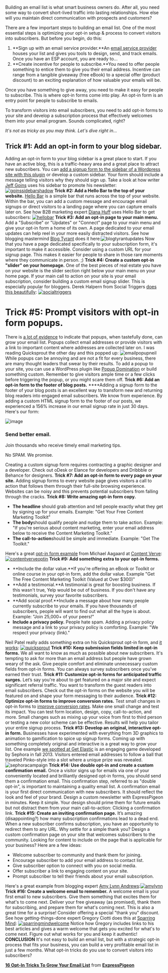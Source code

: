 
Building an email list is what smart business owners do. After all, you
need some way to convert short-lived traffic into lasting relationships.
How else will you maintain direct communication with prospects and
customers?

There are a few important steps to building an email list.
One of the most essential steps is optimizing your opt-in setup &
process to convert visitors into subscribers. But before you begin, do
this:

1.  **Sign up with an email service provider.**An [email service
    provider](http://expresspigeon.com) houses your list and gives you
    tools to design, send, and track emails. Once you have an ESP
    account, you are ready to...
2.  **Create incentive for people to subscribe.**You need to offer
    people something to entice them to give you their email address.
    Incentive can range from a tangible giveaway (free eBook) to a
    special offer (product discount) to an exciting explanation of how
    valuable your emails will be.

Once you have something to give away, you need to make it easy for
people to subscribe. This is where opt-in forms come into play. An
opt-in form is an entry point for people to subscribe to emails.

To transform visitors into email subscribers, you need to add opt-in forms
to your site and develop a subscription process that effectively
welcomes them into your email program. Sounds complicated, right?

*It's
not as tricky as you may think. Let's dive right in...*

## Trick \#1: Add an opt-in form to your blog sidebar.

Adding an opt-in form to your
blog sidebar is a great place to start. If you have an active blog, this
is a traffic-heavy area and a great place to attract new subscribers.
You can [add a signup form to the sidebar of a Wordpress site with this
plugin](http://blog.expresspigeon.com/2013/11/19/add-expresspigeon-subscription-form-to-wordpress-in-minutes/)
or develop a custom sidebar. Your form should include a message telling
visitors why they should sign up. Take a look at how writer [Jeff
Goins](http://goinswriter.com/) uses his sidebar to promote his
newsletter:[![goinssidebarshadow](http://blog.expresspigeon.com/wp-content/uploads/2014/02/goinssidebarshadow.png)](http://blog.expresspigeon.com/wp-content/uploads/2014/02/goinssidebarshadow.png)
**Trick \#2: Add a Hello Bar to the top of your website.** [Hello
Bar](%20http://hellobar.com/) is a simple bar that runs across the top
of your website. Within the bar, you can add a custom message and
encourage email signups or direct visitors to a landing page where you
can capture emails later on. See how B2B marketing expert [Diana
Huff](http://www.diannahuff.com/) uses Hello Bar to get subscribers:
[![hellobar](http://blog.expresspigeon.com/wp-content/uploads/2014/02/hellobar.png)](http://blog.expresspigeon.com/wp-content/uploads/2014/02/hellobar.png)
**Trick \#3: Add an opt-in page to your main menu.** Add a "Subscribe"
or "Updates" or "Connect" page to your main menu and give your opt-in
form a home of its own. A page dedicated to your email updates can help
reel in your more easily distracted visitors. See how blogging
mastermind [Blog Tyrant](http://blogtyrant.com) does it
here:![blogtyrantupdates](http://blog.expresspigeon.com/wp-content/uploads/2014/02/blogtyrantupdates.png)
Now that you have a page dedicated specifically to your subscription
form, it's important to make it accessible. Consider using a custom URL
for your signup page. This makes it easier for people to share in those
rare moments where they communicate in person. ;) **Trick \#4: Create a
custom opt-in "slider" on your homepage.** One of the best pieces of
real estate you have on your website is the slider section right below
your main menu on your home page. If your main call to action on your
site is your email subscription, consider building a custom email signup
slider. This is especially popular for bloggers. Derek Halpern from
Social Triggers [does this beautifully](http://socialtriggers.com/):
[![socialtriggers](http://blog.expresspigeon.com/wp-content/uploads/2014/02/socialtriggers.png)](http://blog.expresspigeon.com/wp-content/uploads/2014/02/socialtriggers.png)

**Trick \#5: Prompt visitors with opt-in form popups.**
=======================================================

There is [a lot of
evidence](http://blog.kissmetrics.com/5-digit-email-lists/) to indicate
that popups, when tastefully done, can grow your email list. Popups
collect email addresses or provide visitors with a link to important
content where addresses are collected later on. I was reading
Quicksprout the other day and this popped up:
![emailpopupneil](http://blog.expresspigeon.com/wp-content/uploads/2014/02/emailpopupneil.png)
While popups can be annoying and are not a fit for every business, there
are many thought leaders that swear by their results. To add a popup to
your site, you can use a WordPress plugin like [Popup
Domination](http://www.popupdomination.com/) or build something custom.
Remember to give visitors ample time or a few clicks before triggering
the popup, or you might scare them off. **Trick \#6: Add an opt-in form
to the footer of blog posts.** ****Adding a signup form to the footer of
your blog posts is an excellent way to transform new and returning blog
readers into engaged email subscribers. We know from experience. By
adding a custom HTML signup form to the footer of our posts, we
experienced a 156% increase in our email signup rate in just 30 days.
Here's our form:

![image](http://blog.expresspigeon.com/wp-content/uploads/2013/11/ep_badge.png)

### Send better email.

Join thousands who receive timely email marketing tips.

No SPAM. We promise.

Creating a custom signup form requires contracting a graphic designer
and a developer. Check out oDesk or Elance for developers and Dribbble
or Behance for designers. **Trick \#7: Add an opt-in form to every page
on your site.** Adding signup forms to every website page gives visitors
a call to action that follows them through their full-site browsing
experience. Websites can be noisy and this prevents potential
subscribers from falling through the cracks. **Trick \#8: Write amazing
opt-in form copy.**

-   **The headline** should grab attention and tell people exactly what
    they get by signing up for your emails. Example: "Get Your Free
    Content Marketing Toolkit"
-   **The body**should qualify people and nudge them to take action.
    Example: "If you're serious about content marketing, enter your
    email address below to receive the Content Marketing Toolkit."
-   **The call-to-action**should be simple and immediate. Example: "Get
    The Toolkit."

Here's a great [opt-in form
example](http://blog.expresspigeon.com/2014/01/17/6-food-fanatics-will-make-you-rethink-your-subscription-forms/)
from Michael Aagaard at [Content Verve](http://contentverve.com/):
[![contentverveoptin](http://blog.expresspigeon.com/wp-content/uploads/2014/02/contentverveoptin.png)](http://blog.expresspigeon.com/wp-content/uploads/2014/02/contentverveoptin.png)
**Trick \#9: Add something extra to your opt-in forms.**

-   **Include the dollar value.**If you're offering an eBook or Toolkit
    or online course in your opt-in form, add the dollar value. Example
    "Get The Free Content Marketing Toolkit (Valued at Over $300)"
-   **Add a testimonial.**A testimonial is great for boosting business.
    If this wasn't true, Yelp would be out of business. If you don't
    have any testimonials, survey your favorite subscribers.
-   **Add social proof.**Include a message about how many people
    currently subscribe to your emails. If you have thousands of
    subscribers, people will want to find out what all the hype is
    about. Example: "Join 25,000+ of your peers!"
-   **Include a privacy policy.** People hate spam. Adding a privacy
    policy message and a link to your privacy policy is comforting.
    Example: "We respect your privacy (link)."

Neil Patel really adds something extra on his Quicksprout opt-in form,
and [it works](http://www.quicksprout.com/):
[![quicksprout](http://blog.expresspigeon.com/wp-content/uploads/2014/02/quicksprout.png)](http://blog.expresspigeon.com/wp-content/uploads/2014/02/quicksprout.png)
**Trick \#10: Keep submission fields limited in opt-in forms.** We all
want to know as much as possible about new subscribers. It's tempting to
ask for more than an email address but people have grown weary of the
ask. Give people comfort and eliminate unnecessary custom fields from
opt-in forms. You can always survey subscribers once you've earned their
trust. **Trick \#11: Customize opt-in forms for anticipated traffic
surges.** Let’s say you're about to get featured on a major site and
expect significant referral traffic. You want to transform the guest
readers into email subscribers. Check out the opt-in forms on the
website you will be featured on and shape your form messaging to their
audience. **Trick \#12: Optimize opt-in forms to improve conversion
rates.** Test small changes in opt-in forms to [improve conversion
rates](http://blog.crazyegg.com/2013/07/24/call-to-action-examples/).
Make one small change and test its impact. You can test form location,
design, copy, call-to-action, and more. Small changes such as mixing up
your voice from first to third person or testing a new color scheme can
be effective. Results will help you tailor your entire signup process.
**Trick \#13: Develop an original, interactive opt-in form.** Businesses
have experimented with everything from 3D graphics to animation to
gamification to spice up signup forms. Coming up with something
completely original and interactive is a great way to grow your list.
One example [we spotted at Get
Elastic](http://www.getelastic.com/3-creative-ways-to-get-more-email-opt-ins/)
is an engaging game developed by Sephora in fall 2013. Visitors entered
email addresses to follow a ball that traveled Pinko-style into a slot
where a unique prize was revealed.
![sephoracampaign](http://blog.expresspigeon.com/wp-content/uploads/2014/02/sephoracampaign.png)
**Trick \#14: Use double opt-in and create a custom confirmation
email.** Once a visitor signs up for emails via one of your conveniently
located and brilliantly designed opt-in forms, you should send them a
confirmation email. This confirmation step, referred to as "double
opt-in", is important to maintaining a quality email list. A
confirmation email is your first direct communication with new
subscribers. It should reflect the look and feel of your brand. Design a
custom newsletter with ExpressPigeon in minutes. Keep it simple. Your
design should prime them for future emails but not distract them from
your main call-to-action: Clicking a confirmation link. **Trick \#15:
Create an inviting confirmation page.** It’s amazing (disappointing?)
how many subscription confirmations lead to a dead end. When a new
subscriber confirms subscription, you have an opportunity to redirect
them to any URL. Why settle for a simple thank you? Design a custom
confirmation page on your site that welcomes subscribers to the
community. Looking for content to include on the page that is applicable
for your business? Here are a few ideas:

-   Welcome subscriber to community and thank them for joining.
-   Encourage subscriber to add your email address to contact list.
-   Give subscriber option to connect with you on social media.
-   Offer subscriber a link to engaging content on your site.
-   Prompt subscriber to tell their friends about your email
    subscription.

Here's a great example from blogging expert [Amy Lynn
Andrews](http://amylynnandrews.com/):[![amylynn](http://blog.expresspigeon.com/wp-content/uploads/2014/02/amylynn.png)](http://blog.expresspigeon.com/wp-content/uploads/2014/02/amylynn.png)
**Trick \#16: Create a welcome email to remember.** A welcome email is
your first email to new subscribers. Give them something that excites
them for what's to come next. Deliver your free giveaway (as promised),
thank them for subscribing, and prepare them for what's coming next.
This is also a great time for a surprise! Consider offering a special
"thank you" discount. See how getting-things-done expert Gregory Ciotti
does this at [Sparring Mind](http://www.sparringmind.com/):
[![sparringmindwelcome](http://blog.expresspigeon.com/wp-content/uploads/2014/02/sparringmindwelcome.png)](http://blog.expresspigeon.com/wp-content/uploads/2014/02/sparringmindwelcome.png)
Notice how Gregory includes links to his best articles and gives a warm
welcome that gets you excited for what's to come next. Figure out what
works for you and keep it authentic! **CONCLUSION** It's not easy to
build an email list, but with a strategic opt-in process that fits your
business, you can build a very profitable email list in just a few
months. What opt-in tricks do you use to convert visitors into
subscribers?

**[16 Opt-In Tricks To Grow Your Email
List](https://www.slideshare.net/expresspigeon/16-optin-tricks-to-grow-your-email-list "16 Opt-In Tricks To Grow Your Email List")**
from **[ExpressPigeon](http://www.slideshare.net/expresspigeon)**
